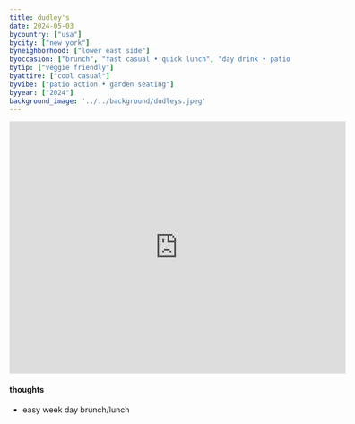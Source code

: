 ```yaml
---
title: dudley's
date: 2024-05-03
bycountry: ["usa"]
bycity: ["new york"]
byneighborhood: ["lower east side"]
byoccasion: ["brunch", "fast casual • quick lunch", "day drink • patio pounders", "people watching"]
bytip: ["veggie friendly"]
byattire: ["cool casual"]
byvibe: ["patio action • garden seating"]
byyear: ["2024"]
background_image: '../../background/dudleys.jpeg'
---
```


<iframe src="https://www.google.com/maps/embed?pb=!1m18!1m12!1m3!1d3023.9974498132624!2d-73.99301918813539!3d40.71807263712408!2m3!1f0!2f0!3f0!3m2!1i1024!2i768!4f13.1!3m3!1m2!1s0x89c25986d73d0b59%3A0x2ea830aa236e9e97!2sDudleys!5e0!3m2!1sen!2sus!4v1715545098227!5m2!1sen!2sus" width="600" height="450" style="border:0;" allowfullscreen="" loading="lazy" referrerpolicy="no-referrer-when-downgrade"></iframe>

#### thoughts
* easy week day brunch/lunch
 